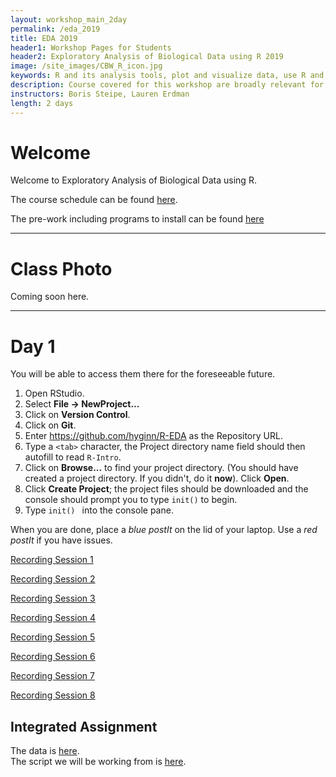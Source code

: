 ```yaml
---
layout: workshop_main_2day
permalink: /eda_2019
title: EDA 2019
header1: Workshop Pages for Students
header2: Exploratory Analysis of Biological Data using R 2019
image: /site_images/CBW_R_icon.jpg
keywords: R and its analysis tools, plot and visualize data, use R and its analysis tools
description: Course covered for this workshop are broadly relevant for many areas of modern, quantitative biology such as flow cytometry, expression profile analysis, function prediction and more. 
instructors: Boris Steipe, Lauren Erdman
length: 2 days
---
```


# Welcome <a id="welcome"></a>

Welcome to Exploratory Analysis of Biological Data using R.  

The course schedule can be found [here](https://bioinformaticsdotca.github.io/eda_2019_schedule). 

The pre-work including programs to install can be found [here](https://bioinformaticsdotca.github.io/eda_2019_prework)

***

# Class Photo
 
Coming soon here.

***

# Day 1 <a id="day1"></a>

You will be able to access them there for the foreseeable future.

1. Open RStudio.
2. Select **File → NewProject...**
3. Click on **Version Control**.
4. Click on **Git**.
5. Enter https://github.com/hyginn/R-EDA as the Repository URL.
6. Type a `<tab>` character, the Project directory name field should then autofill to read `R-Intro`.
7. Click on **Browse...** to find your project directory. (You should have created a project directory. If you didn't, do it **now**). Click **Open**.
8. Click **Create Project**; the project files should be downloaded and the console should prompt you to type `init()` to begin.
9. Type `init() ` into the console pane.

When you are done, place a _blue postIt_ on the lid of your laptop. Use a _red postIt_ if you have issues.

[Recording Session 1](https://www.youtube.com/watch?v=MCJD5iJjr7Y&list=PL3izGL6oi0S9fqvtp6iqqRNE5m9zw1aaN)

[Recording Session 2](https://www.youtube.com/watch?v=3I33V2qYsV8&list=PL3izGL6oi0S9fqvtp6iqqRNE5m9zw1aaN&index=3)

[Recording Session 3](https://www.youtube.com/watch?v=Lasit52UVIM&index=3&list=PL3izGL6oi0S9fqvtp6iqqRNE5m9zw1aaN)

[Recording Session 4](https://www.youtube.com/watch?v=g55rJsManOY&list=PL3izGL6oi0S9fqvtp6iqqRNE5m9zw1aaN&index=4)

[Recording Session 5](https://www.youtube.com/watch?v=B2ePWsOD3cQ&index=5&list=PL3izGL6oi0S9fqvtp6iqqRNE5m9zw1aaN)

[Recording Session 6](https://www.youtube.com/watch?v=KImeKJcniRQ&index=6&list=PL3izGL6oi0S9fqvtp6iqqRNE5m9zw1aaN)

[Recording Session 7](https://www.youtube.com/watch?v=U_x52jQB8TI&index=7&list=PL3izGL6oi0S9fqvtp6iqqRNE5m9zw1aaN)

[Recording Session 8](https://www.youtube.com/watch?v=DmrqPkLd-f4&index=8&list=PL3izGL6oi0S9fqvtp6iqqRNE5m9zw1aaN)

## Integrated Assignment

The data is [here](https://drive.google.com/a/bioinformatics.ca/file/d/1qdexcZkRv8TFngcZojg3E34UvSApHFps/view?usp=sharing).  
The script we will be working from is [here](https://raw.githubusercontent.com/bioinformaticsdotca/EDA_2018/master/EDA-integrated-assg-PCA-script.R).

